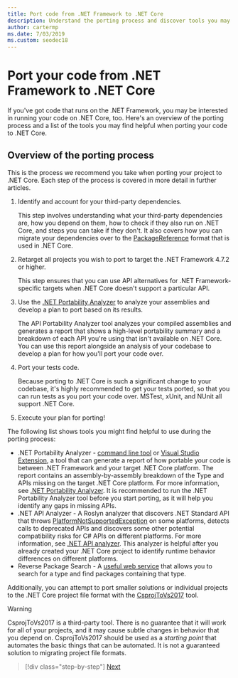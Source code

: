 ```yaml
---
title: Port code from .NET Framework to .NET Core
description: Understand the porting process and discover tools you may find helpful when porting a .NET Framework project to .NET Core.
author: cartermp
ms.date: 7/03/2019
ms.custom: seodec18
---
```

# Port your code from .NET Framework to .NET Core

If you've got code that runs on the .NET Framework, you may be interested in running your code on .NET Core, too. Here's an overview of the porting process and a list of the tools you may find helpful when porting your code to .NET Core.

## Overview of the porting process

This is the process we recommend you take when porting your project to .NET Core. Each step of the process is covered in more detail in further articles.

1. Identify and account for your third-party dependencies.

   This step involves understanding what your third-party dependencies are, how you depend on them, how to check if they also run on .NET Core, and steps you can take if they don't. It also covers how you can migrate your dependencies over to the [PackageReference](/nuget/consume-packages/package-references-in-project-files) format that is used in .NET Core.

2. Retarget all projects you wish to port to target the .NET Framework 4.7.2 or higher.

   This step ensures that you can use API alternatives for .NET Framework-specific targets when .NET Core doesn't support a particular API.

3. Use the [.NET Portability Analyzer](../../standard/analyzers/portability-analyzer.md) to analyze your assemblies and develop a plan to port based on its results.

   The API Portability Analyzer tool analyzes your compiled assemblies and generates a report that shows a high-level portability summary and a breakdown of each API you're using that isn't available on .NET Core. You can use this report alongside an analysis of your codebase to develop a plan for how you'll port your code over.

4. Port your tests code.

   Because porting to .NET Core is such a significant change to your codebase, it's highly recommended to get your tests ported, so that you can run tests as you port your code over. MSTest, xUnit, and NUnit all support .NET Core.

5. Execute your plan for porting!

The following list shows tools you might find helpful to use during the porting process:

* .NET Portability Analyzer - [command line tool](https://github.com/Microsoft/dotnet-apiport/releases) or [Visual Studio Extension](https://marketplace.visualstudio.com/items?itemName=ConnieYau.NETPortabilityAnalyzer), a tool that can generate a report of how portable your code is between .NET Framework and your target .NET Core platform. The report contains an assembly-by-assembly breakdown of the Type and APIs missing on the target .NET Core platform. For more information, see [.NET Portability Analyzer](../../standard/analyzers/portability-analyzer.md). It is recommended to run the .NET Portability Analyzer tool before you start porting, as it will help you identify any gaps in missing APIs.
* .NET API Analyzer - A Roslyn analyzer that discovers .NET Standard API that throws [PlatformNotSupportedException](https://docs.microsoft.com/en-us/dotnet/api/system.platformnotsupportedexception) on some platforms, detects calls to deprecated APIs and discovers some other potential compatibility risks for C# APIs on different platforms. For more information, see [.NET API analyzer](../../standard/analyzers/api-analyzer.md).  This analyzer is helpful after you already created your .NET Core project to identify runtime behavior differences on different platforms. 
* Reverse Package Search - A [useful web service](https://packagesearch.azurewebsites.net) that allows you to search for a type and find packages containing that type.

Additionally, you can attempt to port smaller solutions or individual projects to the .NET Core project file format with the [CsprojToVs2017](https://github.com/hvanbakel/CsprojToVs2017) tool.

> [!WARNING] 
> CsprojToVs2017 is a third-party tool. There is no guarantee that it will work for all of your projects, and it may cause subtle changes in behavior that you depend on. CsprojToVs2017 should be used as a _starting point_ that automates the basic things that can be automated. It is not a guaranteed solution to migrating project file formats.

>[!div class="step-by-step"]
>[Next](net-framework-tech-unavailable.md)

